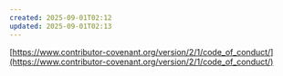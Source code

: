 ```yaml
---
created: 2025-09-01T02:12
updated: 2025-09-01T02:13
---
```

[https://www.contributor-covenant.org/version/2/1/code_of_conduct/](https://www.contributor-covenant.org/version/2/1/code_of_conduct/)